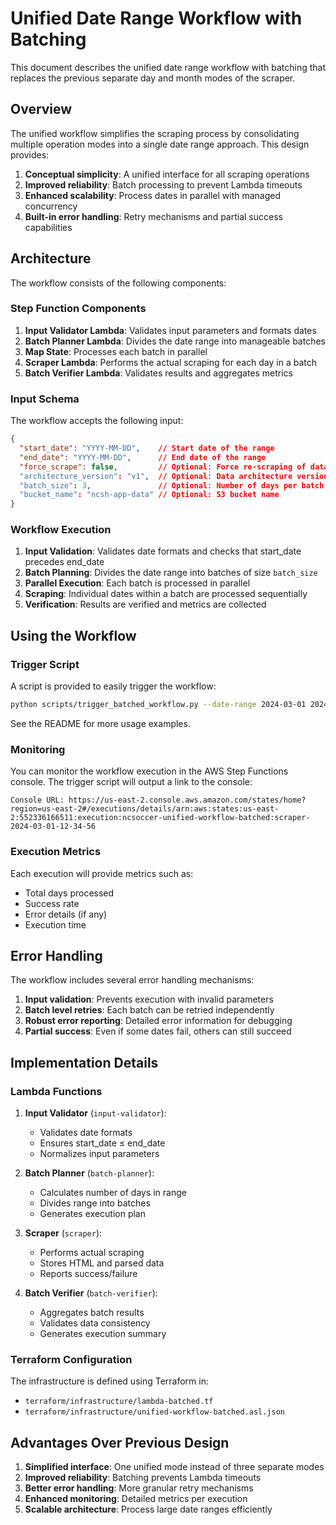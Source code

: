 # Unified Date Range Workflow with Batching

This document describes the unified date range workflow with batching that replaces the previous separate day and month modes of the scraper.

## Overview

The unified workflow simplifies the scraping process by consolidating multiple operation modes into a single date range approach. This design provides:

1. **Conceptual simplicity**: A unified interface for all scraping operations
2. **Improved reliability**: Batch processing to prevent Lambda timeouts
3. **Enhanced scalability**: Process dates in parallel with managed concurrency
4. **Built-in error handling**: Retry mechanisms and partial success capabilities

## Architecture

The workflow consists of the following components:

### Step Function Components

1. **Input Validator Lambda**: Validates input parameters and formats dates
2. **Batch Planner Lambda**: Divides the date range into manageable batches
3. **Map State**: Processes each batch in parallel
4. **Scraper Lambda**: Performs the actual scraping for each day in a batch
5. **Batch Verifier Lambda**: Validates results and aggregates metrics

### Input Schema

The workflow accepts the following input:

```json
{
  "start_date": "YYYY-MM-DD",    // Start date of the range
  "end_date": "YYYY-MM-DD",      // End date of the range
  "force_scrape": false,         // Optional: Force re-scraping of data
  "architecture_version": "v1",  // Optional: Data architecture version
  "batch_size": 3,               // Optional: Number of days per batch
  "bucket_name": "ncsh-app-data" // Optional: S3 bucket name
}
```

### Workflow Execution

1. **Input Validation**: Validates date formats and checks that start_date precedes end_date
2. **Batch Planning**: Divides the date range into batches of size `batch_size`
3. **Parallel Execution**: Each batch is processed in parallel
4. **Scraping**: Individual dates within a batch are processed sequentially
5. **Verification**: Results are verified and metrics are collected

## Using the Workflow

### Trigger Script

A script is provided to easily trigger the workflow:

```bash
python scripts/trigger_batched_workflow.py --date-range 2024-03-01 2024-03-31
```

See the README for more usage examples.

### Monitoring

You can monitor the workflow execution in the AWS Step Functions console. The trigger script will output a link to the console:

```
Console URL: https://us-east-2.console.aws.amazon.com/states/home?region=us-east-2#/executions/details/arn:aws:states:us-east-2:552336166511:execution:ncsoccer-unified-workflow-batched:scraper-2024-03-01-12-34-56
```

### Execution Metrics

Each execution will provide metrics such as:
- Total days processed
- Success rate
- Error details (if any)
- Execution time

## Error Handling

The workflow includes several error handling mechanisms:

1. **Input validation**: Prevents execution with invalid parameters
2. **Batch level retries**: Each batch can be retried independently
3. **Robust error reporting**: Detailed error information for debugging
4. **Partial success**: Even if some dates fail, others can still succeed

## Implementation Details

### Lambda Functions

1. **Input Validator** (`input-validator`):
   - Validates date formats
   - Ensures start_date ≤ end_date
   - Normalizes input parameters

2. **Batch Planner** (`batch-planner`):
   - Calculates number of days in range
   - Divides range into batches
   - Generates execution plan

3. **Scraper** (`scraper`):
   - Performs actual scraping
   - Stores HTML and parsed data
   - Reports success/failure

4. **Batch Verifier** (`batch-verifier`):
   - Aggregates batch results
   - Validates data consistency
   - Generates execution summary

### Terraform Configuration

The infrastructure is defined using Terraform in:
- `terraform/infrastructure/lambda-batched.tf`
- `terraform/infrastructure/unified-workflow-batched.asl.json`

## Advantages Over Previous Design

1. **Simplified interface**: One unified mode instead of three separate modes
2. **Improved reliability**: Batching prevents Lambda timeouts
3. **Better error handling**: More granular retry mechanisms
4. **Enhanced monitoring**: Detailed metrics per execution
5. **Scalable architecture**: Process large date ranges efficiently
